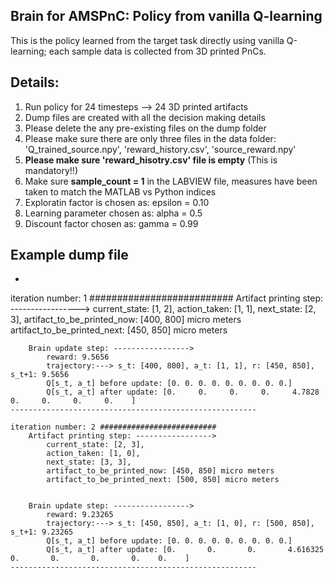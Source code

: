 ## Brain for AMSPnC: Policy from vanilla Q-learning
This is the policy learned from the target task directly using vanilla Q-learning; each sample data is collected from 3D printed PnCs.


## Details:
1. Run policy for 24 timesteps --> 24 3D printed artifacts 
2. Dump files are created with all the decision making details
3. Please delete the any pre-existing files on the dump folder
4. Please make sure there are only three files in the data folder: 'Q_trained_source.npy', 'reward_history.csv', 'source_reward.npy' 
5. **Please make sure 'reward_hisotry.csv' file is empty** (This is mandatory!!)
6. Make sure **sample_count = 1** in the LABVIEW file, measures have been taken to match the MATLAB vs Python indices
7. Exploratin factor is chosen as: epsilon = 0.10
8. Learning parameter chosen as: alpha = 0.5 
9. Discount factor chosen as: gamma = 0.99

## Example dump file 
-  
 
 iteration number: 1 ########################## 
        Artifact printing step: -----------------> 
            current_state: [1, 2], 
            action_taken: [1, 1], 
            next_state: [2, 3], 
            artifact_to_be_printed_now: [400, 800] micro meters
            artifact_to_be_printed_next: [450, 850] micro meters


        Brain update step: -----------------> 
            reward: 9.5656
            trajectory:---> s_t: [400, 800], a_t: [1, 1], r: [450, 850], s_t+1: 9.5656 
            Q[s_t, a_t] before update: [0. 0. 0. 0. 0. 0. 0. 0. 0.]
            Q[s_t, a_t] after update: [0.     0.     0.     0.     4.7828 0.     0.     0.     0.    ]
    ------------------------------------------------------- 

    iteration number: 2 ########################## 
        Artifact printing step: -----------------> 
            current_state: [2, 3], 
            action_taken: [1, 0], 
            next_state: [3, 3], 
            artifact_to_be_printed_now: [450, 850] micro meters
            artifact_to_be_printed_next: [500, 850] micro meters


        Brain update step: -----------------> 
            reward: 9.23265
            trajectory:---> s_t: [450, 850], a_t: [1, 0], r: [500, 850], s_t+1: 9.23265 
            Q[s_t, a_t] before update: [0. 0. 0. 0. 0. 0. 0. 0. 0.]
            Q[s_t, a_t] after update: [0.       0.       0.       4.616325 0.       0.       0.       0.    0.    ]
    ------------------------------------------------------- 

